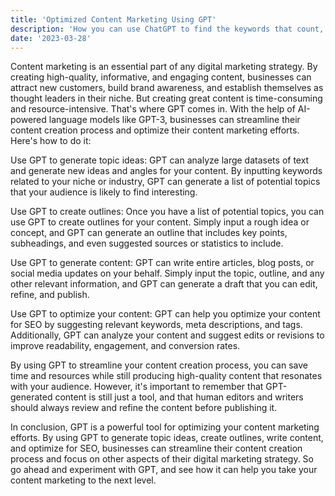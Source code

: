 ```yaml
---
title: 'Optimized Content Marketing Using GPT'
description: 'How you can use ChatGPT to find the keywords that count, generate the most relevant content, and optimize your content marketing strategy like never before.'
date: '2023-03-28'
---
```

Content marketing is an essential part of any digital marketing strategy. By creating high-quality, informative, and engaging content, businesses can attract new customers, build brand awareness, and establish themselves as thought leaders in their niche. But creating great content is time-consuming and resource-intensive. That's where GPT comes in. With the help of AI-powered language models like GPT-3, businesses can streamline their content creation process and optimize their content marketing efforts. Here's how to do it:

Use GPT to generate topic ideas: GPT can analyze large datasets of text and generate new ideas and angles for your content. By inputting keywords related to your niche or industry, GPT can generate a list of potential topics that your audience is likely to find interesting.

Use GPT to create outlines: Once you have a list of potential topics, you can use GPT to create outlines for your content. Simply input a rough idea or concept, and GPT can generate an outline that includes key points, subheadings, and even suggested sources or statistics to include.

Use GPT to generate content: GPT can write entire articles, blog posts, or social media updates on your behalf. Simply input the topic, outline, and any other relevant information, and GPT can generate a draft that you can edit, refine, and publish.

Use GPT to optimize your content: GPT can help you optimize your content for SEO by suggesting relevant keywords, meta descriptions, and tags. Additionally, GPT can analyze your content and suggest edits or revisions to improve readability, engagement, and conversion rates.

By using GPT to streamline your content creation process, you can save time and resources while still producing high-quality content that resonates with your audience. However, it's important to remember that GPT-generated content is still just a tool, and that human editors and writers should always review and refine the content before publishing it.

In conclusion, GPT is a powerful tool for optimizing your content marketing efforts. By using GPT to generate topic ideas, create outlines, write content, and optimize for SEO, businesses can streamline their content creation process and focus on other aspects of their digital marketing strategy. So go ahead and experiment with GPT, and see how it can help you take your content marketing to the next level.
